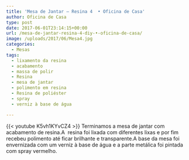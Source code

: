 ```yaml
---
title: 'Mesa de Jantar – Resina 4  • Oficina de Casa'
author: Oficina de Casa
type: post
date: 2017-06-01T23:14:15+00:00
url: /mesa-de-jantar-resina-4-diy-•-oficina-de-casa/
image: /uploads/2017/06/Mesa4.jpg
categories:
  - Mesas
tags:
  - lixamento da resina
  - acabamento
  - massa de polir
  - Resina
  - mesa de jantar
  - polimento em resina
  - Resina de poliéster
  - spray
  - verniz à base de água

---
```

{{< youtube K5vh1KYvCZ4 >}}
Terminamos a mesa de jantar com acabamento de resina.A  resina foi lixada com diferentes lixas e por fim recebeu polimento até ficar brilhante e transparente.A base da mesa foi envernizada com um verniz à base de água e a parte metálica foi pintada com spray vermelho.
